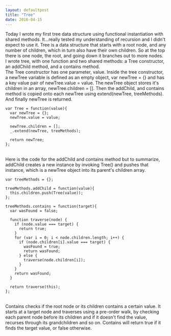 ```yaml
---
layout: defaultpost
title: "Tree"
date: 2016-04-15
---
```


Today I wrote my first tree data structure using functional instantiation with shared methods. It...really tested my understanding of recursion and I didn't expect to use it. Tree is a data structure that starts with a root node, and any number of children, which in turn also have their own children. So at the top there is one node, the root, and going down it branches out to more nodes.<br />
I wrote tree, with one function and two shared methods: a Tree constructor, an addChild method, and a contains method.<br />
The Tree constructor has one parameter, value. Inside the tree constructor, a newTree variable is defined as an empty object, var newTree = {} and has a key value pair of newTree.value = value. The newTree object stores it's children in an array, newTree.children = []. Then the addChild, and contains method is copied onto each newTree using extend(newTree, treeMethods). And finally newTree is returned.
<br />

```
var Tree = function(value){
  var newTree = {};
  newTree.value = value;

  newTree.children = [];
  _.extend(newTree, treeMethods);

  return newTree;
};
```
<br />
Here is the code for the addChild and contains method but to summarize, addChild creates a new instance by invoking Tree() and pushes that instance, which is a newTree object into its parent's children array.

```
var treeMethods = {};

treeMethods.addChild = function(value){
  this.children.push(Tree(value));
};

treeMethods.contains = function(target){
  var wasFound = false;

  function traverse(node) {
    if (node.value === target) {
      return true;
    }
    for (var i = 0; i < node.children.length; i++) {
      if (node.children[i].value === target) {
        wasFound = true;
        return wasFound;
      } else {
        traverse(node.children[i]);
      }
    }
    return wasFound;
  }

  return traverse(this);
};
```
<br />
Contains checks if the root node or its children contains a certain value. It starts at a target node and traverses using a pre-order walk, by checking each parent node before its children and if it doesn't find the value, recurses through its grandchildren and so on. Contains will return true if it finds the target value, or false otherwise.